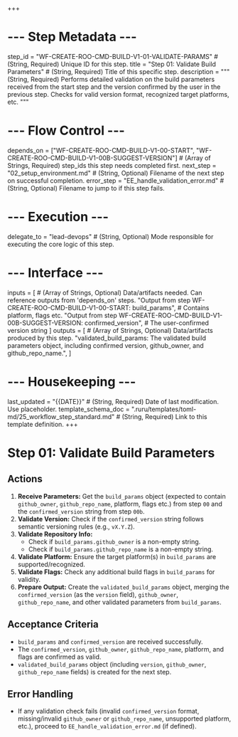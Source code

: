 +++
# --- Step Metadata ---
step_id = "WF-CREATE-ROO-CMD-BUILD-V1-01-VALIDATE-PARAMS" # (String, Required) Unique ID for this step.
title = "Step 01: Validate Build Parameters" # (String, Required) Title of this specific step.
description = """
(String, Required) Performs detailed validation on the build parameters received from the start step
and the version confirmed by the user in the previous step. Checks for valid version format,
recognized target platforms, etc.
"""

# --- Flow Control ---
depends_on = ["WF-CREATE-ROO-CMD-BUILD-V1-00-START", "WF-CREATE-ROO-CMD-BUILD-V1-00B-SUGGEST-VERSION"] # (Array of Strings, Required) step_ids this step needs completed first.
next_step = "02_setup_environment.md" # (String, Optional) Filename of the next step on successful completion.
error_step = "EE_handle_validation_error.md" # (String, Optional) Filename to jump to if this step fails.

# --- Execution ---
delegate_to = "lead-devops" # (String, Optional) Mode responsible for executing the core logic of this step.

# --- Interface ---
inputs = [ # (Array of Strings, Optional) Data/artifacts needed. Can reference outputs from 'depends_on' steps.
    "Output from step WF-CREATE-ROO-CMD-BUILD-V1-00-START: build_params", # Contains platform, flags etc.
    "Output from step WF-CREATE-ROO-CMD-BUILD-V1-00B-SUGGEST-VERSION: confirmed_version", # The user-confirmed version string
]
outputs = [ # (Array of Strings, Optional) Data/artifacts produced by this step.
    "validated_build_params: The validated build parameters object, including confirmed version, github_owner, and github_repo_name.",
]

# --- Housekeeping ---
last_updated = "{{DATE}}" # (String, Required) Date of last modification. Use placeholder.
template_schema_doc = ".ruru/templates/toml-md/25_workflow_step_standard.md" # (String, Required) Link to this template definition.
+++

# Step 01: Validate Build Parameters

## Actions

1.  **Receive Parameters:** Get the `build_params` object (expected to contain `github_owner`, `github_repo_name`, platform, flags etc.) from step `00` and the `confirmed_version` string from step `00b`.
2.  **Validate Version:** Check if the `confirmed_version` string follows semantic versioning rules (e.g., `vX.Y.Z`).
3.  **Validate Repository Info:**
    *   Check if `build_params.github_owner` is a non-empty string.
    *   Check if `build_params.github_repo_name` is a non-empty string.
4.  **Validate Platform:** Ensure the target platform(s) in `build_params` are supported/recognized.
5.  **Validate Flags:** Check any additional build flags in `build_params` for validity.
6.  **Prepare Output:** Create the `validated_build_params` object, merging the `confirmed_version` (as the `version` field), `github_owner`, `github_repo_name`, and other validated parameters from `build_params`.

## Acceptance Criteria

*   `build_params` and `confirmed_version` are received successfully.
*   The `confirmed_version`, `github_owner`, `github_repo_name`, platform, and flags are confirmed as valid.
*   `validated_build_params` object (including `version`, `github_owner`, `github_repo_name` fields) is created for the next step.

## Error Handling

*   If any validation check fails (invalid `confirmed_version` format, missing/invalid `github_owner` or `github_repo_name`, unsupported platform, etc.), proceed to `EE_handle_validation_error.md` (if defined).